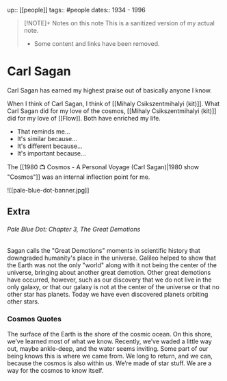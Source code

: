 up:: [[people]]
tags:: #people
dates:: 1934 - 1996

> [!NOTE]+ Notes on this note
> This is a sanitized version of my actual note. 
> - Some content and links have been removed.

# Carl Sagan
Carl Sagan has earned my highest praise out of basically anyone I know.

When I think of Carl Sagan, I think of [[Mihaly Csikszentmihalyi (kit)]]. What Carl Sagan did for my love of the cosmos, [[Mihaly Csikszentmihalyi (kit)]] did for my love of [[Flow]]. Both have enriched my life.

- That reminds me...
- It's similar because...
- It's different because...
- It's important because...

The [[1980 📺 Cosmos - A Personal Voyage (Carl Sagan)|1980 show "Cosmos"]] was an internal inflection point for me. 

![[pale-blue-dot-banner.jpg]]

## Extra
###### Pale Blue Dot: Chapter 3, *The Great Demotions*
Sagan calls the "Great Demotions" moments in scientific history that downgraded humanity's place in the universe. Galileo helped to show that the Earth was not the only "world" along with it not being the center of the universe, bringing about another great demotion. Other great demotions have occurred, however, such as our discovery that we do not live in the only galaxy, or that our galaxy is not at the center of the universe or that no other star has planets. Today we have even discovered planets orbiting other stars.


### Cosmos Quotes
The surface of the Earth is the shore of the cosmic ocean. On this shore, we’ve learned most of what we know. Recently, we’ve waded a little way out, maybe ankle-deep, and the water seems inviting. Some part of our being knows this is where we came from. We long to return, and we can, because the cosmos is also within us. We’re made of star stuff. We are a way for the cosmos to know itself.